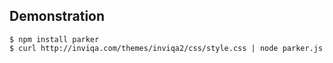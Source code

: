 ##  Demonstration

    $ npm install parker
    $ curl http://inviqa.com/themes/inviqa2/css/style.css | node parker.js